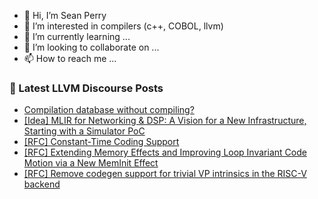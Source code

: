 - 👋 Hi, I’m Sean Perry
- 👀 I’m interested in compilers (c++, COBOL, llvm)
- 🌱 I’m currently learning ...
- 💞️ I’m looking to collaborate on ...
- 📫 How to reach me ...

<!---
s66perry/s66perry is a ✨ special ✨ repository because its `README.md` (this file) appears on your GitHub profile.
You can click the Preview link to take a look at your changes.
--->
### 📕 Latest LLVM Discourse Posts

<!-- DISCOURSE-LLVM:START -->
- [Compilation database without compiling?](https://discourse.llvm.org/t/compilation-database-without-compiling/88032#post_1)
- [[Idea] MLIR for Networking &amp; DSP: A Vision for a New Infrastructure, Starting with a Simulator PoC](https://discourse.llvm.org/t/idea-mlir-for-networking-dsp-a-vision-for-a-new-infrastructure-starting-with-a-simulator-poc/88031#post_1)
- [[RFC] Constant-Time Coding Support](https://discourse.llvm.org/t/rfc-constant-time-coding-support/87781?page=2#post_34)
- [[RFC] Extending Memory Effects and Improving Loop Invariant Code Motion via a New MemInit Effect](https://discourse.llvm.org/t/rfc-extending-memory-effects-and-improving-loop-invariant-code-motion-via-a-new-meminit-effect/87873?page=3#post_42)
- [[RFC] Remove codegen support for trivial VP intrinsics in the RISC-V backend](https://discourse.llvm.org/t/rfc-remove-codegen-support-for-trivial-vp-intrinsics-in-the-risc-v-backend/87999#post_6)
<!-- DISCOURSE-LLVM:END -->
